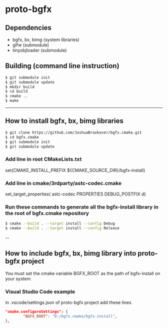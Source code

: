 # proto-bgfx

## Dependencies
* bgfx, bx, bimg (system libraries)
* glfw (submodule)
* tinyobjloader (submodule)

## Building (command line instruction)
```bash
$ git submodule init
$ git submodule update
$ mkdir build
$ cd build
$ cmake ..
$ make
```

---

## How to install bgfx, bx, bimg libraries
```bash
$ git clone https://github.com/JoshuaBrookover/bgfx.cmake.git
$ cd bgfx.cmake
$ git submodule init
$ git submodule update
```

### Add line in root CMakeLists.txt
set(CMAKE_INSTALL_PREFIX ${CMAKE_SOURCE_DIR}/bgfx-install)

### Add line in cmake/3rdparty/astc-codec.cmake
set_target_properties( astc-codec PROPERTIES DEBUG_POSTFIX d)

### Run these commands to generate all the bgfx-install library in the root of bgfx.cmake repository
```bash
$ cmake --build . --target install --config Debug
$ cmake --build . --target install --config Release
```

--

## How to include bgfx, bx, bimg library into proto-bgfx project
You must set the cmake variable BGFX_ROOT as the path of bgfx-install on your system

### Visual Studio Code example
in .vscode/settings.json of proto-bgfx project add these lines
```json
"cmake.configureSettings": {
        "BGFX_ROOT": "D:/bgfx.cmake/bgfx-install",
},
```
